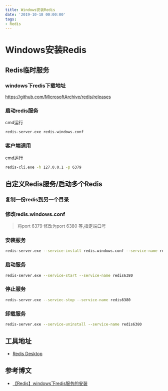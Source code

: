 ```yaml
---
title: Windows安装Redis
date: '2019-10-18 00:00:00'
tags:
- Redis
---
```


# Windows安装Redis

## Redis临时服务

### windows下redis下载地址

https://github.com/MicrosoftArchive/redis/releases

### 启动redis服务

cmd运行

```bash
redis-server.exe redis.windows.conf
```

### 客户端调用

cmd运行

```bash
redis-cli.exe -h 127.0.0.1 -p 6379
```

## 自定义Redis服务/启动多个Redis

### 复制一份redis到另一个目录

### 修改redis.windows.conf

> 将port 6379 修改为port 6380 等,指定端口号

### 安装服务

```bash
redis-server.exe --service-install redis.windows.conf --service-name redis6380 --loglevel verbose
```

### 启动服务

```bash
redis-server.exe --service-start --service-name redis6380
```

### 停止服务

```bash
redis-server.exe --serviec-stop --service-name redis6380
```

### 卸载服务

```bash
redis-server.exe --service-uninstall --service-name redis6380
```

## 工具地址

- [Redis Desktop](https://redisdesktop.com/)

## 参考博文

- [【Redis】windows下redis服务的安装](https://www.cnblogs.com/chuankang/p/10308771.html)
